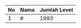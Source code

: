 | No | Nama            | Jumlah Level |
|----|-----------------|--------------|
| 1  | #    |    1993        |
